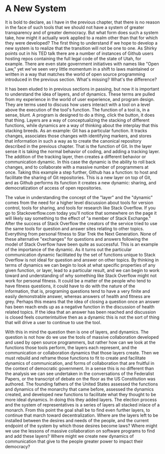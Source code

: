 # A New System

It is bold to declare, as I have in the previous chapter, that there is no reason in the face of such tools that we should not have a system of greater transparency and of greater democracy. But what form does such a system take, how might it actually work applied to a realm other than that for which they were developed? The first thing to understand if we hope to develop a new system is to realize that the transition will not be one to one. As Shirky points out in his TED talk there are a number of instances of Github users hosting repos containing the full legal code of the state of Utah, for example. There are even state government initiatives with names like "Open Law," yet we've seen very little momentum in a shift to laws maintained or written in a way that matches the world of open source programming introduced in the previous section. What's missing? What's the difference?

It has been eluded to in previous sections in passing, but now it is important to understand the idea of layers, and of dynamics. These terms are pulled from my experience in the world of user experience, and program design. They are terms used to discuss how users interact with a tool on a level above the execution of the tool's function. The function of a tool is, in a sense, blunt. A program is designed to do a thing, click the button, it does that thing. Layers are a way of conceptualizing the stacking of different functions, while dynamics are a way of thinking about the interplay that this stacking breeds. As an example: Git has a particular function. It tracks changes, associates those changes with identifying markers, and stores that information in such a way as to create the canonical repository described in the previous chapter. That is the function of Git. In the layer sense it is taking the normal behavior of coding, and adding a tracking layer. The addition of the tracking layer, then creates a different behavior or communication dynamic. In this case the dynamic is the ability to roll back changes, and to collaborate with a massive number of programmers at once. Taking this example a step further, Github has a function: to host and facilitate the sharing of Git repositories. This is a new layer on top of Git, and as Github performs its function it creates a new dynamic: sharing, and democratization of access of open repositories.

The value in understanding the concept of the "layer" and the "dynamic" comes from the need for a higher level discussion about tools for version control, tools for sharing, and tools for research like Stack Overflow. If you go to Stackoverflow.com today you'll notice that somewhere on the page it will likely say something to the effect of "a member of Stack Exchange." After the success of Stack Overflow the creators of the service tried to use the same tools for question and answer sites relating to other topics. Everything from personal fitness to Star Trek the Next Generation. None of these alternative "exchanges" for questions and answers following the model of Stack Overflow have been quite as successful. This is an example of the importance of the dynamic. As it turns out the particular communication dynamic facilitated by the set of functions unique to Stack Overflow is not ideal for question and answer on other topics. By thinking in terms of dynamics we can begin to look at what specific properties of any given function, or layer, lead to a particular result, and we can begin to work toward and understanding of why something like Stack Overflow might not work for personal fitness. It could be a matter of the people who tend to have fitness questions, it could have to do with the nature of the information, that is, programing questions tend to have a very finite and easily demonstrable answer, whereas answers of health and fitness are grey. Perhaps this means that the idea of closing a question once an answer has been reach ends up as a negative function in the discussion of health related topics. If the idea that an answer has been reached and discussion is closed feels counterintuitive then as a dynamic this is not the sort of thing that will drive a user to continue to use the tool.

With this in mind the question then is one of layers, and dynamics. The question is not how do we use the tools of massive collaboration developed and used by open source programmers, but rather how can we look at the functions those tools perform, the layers each represent, and the communication or collaboration dynamics that those layers create. Then we must rebuild and reframe those functions to fit to create and facilitate dynamics of communication, and forms of collaboration that are fruitful in the context of democratic government. In a sense this is no different than the analysis we can see undertaken in the conversations of the Federalist Papers, or the transcript of debate on the floor as the US Constitution was authored. The founding fathers of the United States assessed the functions and dynamics of the monarchy that came before, assessed the dynamics created, and developed new functions to facilitate what they thought to be more ideal dynamics. In doing this they added layers. The election process and the system of representatives is a series of layers all stacked inlace of a monarch. From this point the goal shall be to find even further layers, to continue that march toward decentralization. Where are the layers left to be installed between the desires and needs of the people, and the current endpoint of the system by which those desires become laws? Where might we use the lessons of massive collaboration on software programs to find and add these layers? Where might we create new dynamics of communication that give to the people greater power to impact their democracy?